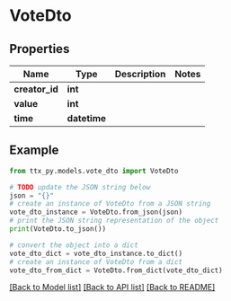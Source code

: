 # VoteDto


## Properties

Name | Type | Description | Notes
------------ | ------------- | ------------- | -------------
**creator_id** | **int** |  | 
**value** | **int** |  | 
**time** | **datetime** |  | 

## Example

```python
from ttx_py.models.vote_dto import VoteDto

# TODO update the JSON string below
json = "{}"
# create an instance of VoteDto from a JSON string
vote_dto_instance = VoteDto.from_json(json)
# print the JSON string representation of the object
print(VoteDto.to_json())

# convert the object into a dict
vote_dto_dict = vote_dto_instance.to_dict()
# create an instance of VoteDto from a dict
vote_dto_from_dict = VoteDto.from_dict(vote_dto_dict)
```
[[Back to Model list]](../README.md#documentation-for-models) [[Back to API list]](../README.md#documentation-for-api-endpoints) [[Back to README]](../README.md)


